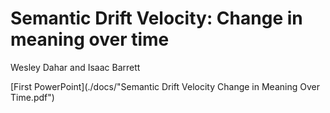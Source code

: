 # Semantic Drift Velocity: Change in meaning over time
Wesley Dahar and Isaac Barrett


[First PowerPoint](./docs/"Semantic Drift Velocity Change in Meaning Over Time.pdf")
